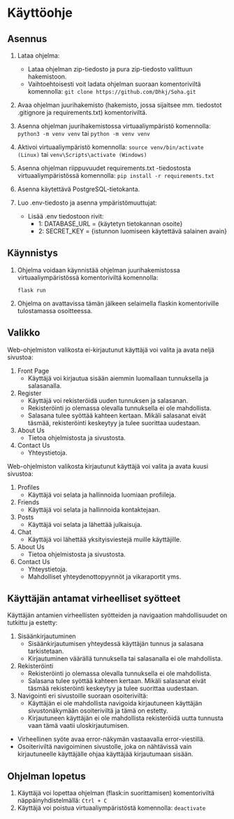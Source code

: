 # Käyttöohje
## Asennus

1) Lataa ohjelma:
    - Lataa ohjelman zip-tiedosto ja pura zip-tiedosto valittuun hakemistoon.
    - Vaihtoehtoisesti voit ladata ohjelman suoraan komentoriviltä komennolla:
     ```git clone https://github.com/Dhkj/Soha.git```

2) Avaa ohjelman juurihakemisto (hakemisto, jossa sijaitsee mm. tiedostot .gitignore ja requirements.txt) komentoriviltä.

3) Asenna ohjelman juurihakemistossa virtuaaliympäristö komennolla:
     ```python3 -m venv venv```
     tai
     ```python -m venv venv```

4) Aktivoi virtuaaliympäristö komennolla:
     ```source venv/bin/activate (Linux)```
     tai
     ```venv\Scripts\activate (Windows)```

5) Asenna ohjelman riippuvuudet requirements.txt -tiedostosta virtuaaliympäristössä komennolla:
     ```pip install -r requirements.txt```

6) Asenna käytettävä PostgreSQL-tietokanta.

7) Luo .env-tiedosto ja asenna ympäristömuuttujat:
    - Lisää .env tiedostoon rivit:
      - 1: DATABASE_URL = {käytetyn tietokannan osoite}
      - 2: SECRET_KEY = {istunnon luomiseen käytettävä salainen avain}

## Käynnistys

1) Ohjelma voidaan käynnistää ohjelman juurihakemistossa virtuaaliympäristössä komentoriviltä komennolla:

      ```flask run```

2) Ohjelma on avattavissa tämän jälkeen selaimella flaskin komentoriville tulostamassa osoitteessa.

## Valikko

Web-ohjelmiston valikosta ei-kirjautunut käyttäjä voi valita ja avata neljä sivustoa:
1) Front Page
    - Käyttäjä voi kirjautua sisään aiemmin luomallaan tunnuksella ja salasanalla.
2) Register
    - Käyttäjä voi rekisteröidä uuden tunnuksen ja salasanan.
    - Rekisteröinti jo olemassa olevalla tunnuksella ei ole mahdollista.
    - Salasana tulee syöttää kahteen kertaan. Mikäli salasanat eivät täsmää, rekisteröinti keskeytyy ja tulee suorittaa uudestaan.
3) About Us
    - Tietoa ohjelmistosta ja sivustosta.
4) Contact Us
    - Yhteystietoja.

Web-ohjelmiston valikosta kirjautunut käyttäjä voi valita ja avata kuusi sivustoa:
1) Profiles
    - Käyttäjä voi selata ja hallinnoida luomiaan profiileja.
2) Friends
    - Käyttäjä voi selata ja hallinnoida kontaktejaan.
3) Posts
    - Käyttäjä voi selata ja lähettää julkaisuja.
4) Chat
    - Käyttäjä voi lähettää yksityisviestejä muille käyttäjille.
5) About Us
    - Tietoa ohjelmistosta ja sivustosta.
6) Contact Us
    - Yhteystietoja.
    - Mahdolliset yhteydenottopyynnöt ja vikaraportit yms.

## Käyttäjän antamat virheelliset syötteet

Käyttäjän antamien virheellisten syötteiden ja navigaation mahdollisuudet on tutkittu ja estetty:

1) Sisäänkirjautuminen
    - Sisäänkirjautumisen yhteydessä käyttäjän tunnus ja salasana tarkistetaan.
    - Kirjautuminen väärällä tunnuksella tai salasanalla ei ole mahdollista.
2) Rekisteröinti
    - Rekisteröinti jo olemassa olevalla tunnuksella ei ole mahdollista.
    - Salasana tulee syöttää kahteen kertaan. Mikäli salasanat eivät täsmää rekisteröinti keskeytyy ja tulee suorittaa uudestaan.
3) Navigointi eri sivustoille suoraan osoiteriviltä:
    - Käyttäjän ei ole mahdollista navigoida kirjautuneen käyttäjän sivustonäkymään osoiteriviltä ja tämä on estetty.
    - Kirjautuneen käyttäjän ei ole mahdollista rekisteröidä uutta tunnusta vaan tämä vaatii uloskirjautumisen.

- Virheellinen syöte avaa error-näkymän vastaavalla error-viestillä.
- Osoiteriviltä navigoiminen sivustolle, joka on nähtävissä vain kirjautuneelle käyttäjälle ohjaa käyttäjää kirjautumaan sisään.

## Ohjelman lopetus

1) Käyttäjä voi lopettaa ohjelman (flask:in suorittamisen) komentoriviltä näppäinyhdistelmällä:
    ```Ctrl + C```
2) Käyttäjä voi poistua virtuaaliympäristöstä komennolla:
    ```deactivate```
